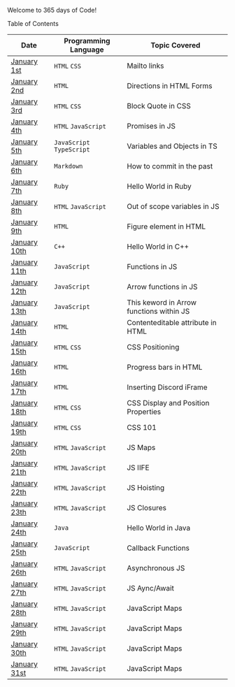 Welcome to 365 days of Code!

Table of Contents

|Date|Programming Language|Topic Covered|
|----------------|-------------------------------|-----------------------------|
|[January 1st](https://github.com/Kberrio/365-Days-of-Code/tree/main/1.1)|`HTML`  `CSS` |Mailto links |
|[January 2nd](https://github.com/Kberrio/365-Days-of-Code/tree/main/1.2)|`HTML` |Directions in HTML Forms |
|[January 3rd](https://github.com/Kberrio/365-Days-of-Code/tree/main/1.3)|`HTML`  `CSS` |Block Quote in CSS|
|[January 4th](https://github.com/Kberrio/365-Days-of-Code/tree/main/1.4)|`HTML`  `JavaScript` |Promises in JS|
|[January 5th](https://github.com/Kberrio/365-Days-of-Code/tree/main/1.5)|`JavaScript`  `TypeScript`|Variables and Objects in TS|
|[January 6th](https://github.com/Kberrio/365-Days-of-Code/tree/main/1.6)|`Markdown` |How to commit in the past|
|[January 7th](https://github.com/Kberrio/365-Days-of-Code/tree/main/1.7)|`Ruby` |Hello World in Ruby|
|[January 8th](https://github.com/Kberrio/365-Days-of-Code/tree/main/1.8)|`HTML`  `JavaScript`|Out of scope variables in JS|
|[January 9th](https://github.com/Kberrio/365-Days-of-Code/tree/main/1.9)|`HTML`|Figure element in HTML|
|[January 10th](https://github.com/Kberrio/365-Days-of-Code/tree/main/1.10)|`C++`|Hello World in C++|
|[January 11th](https://github.com/Kberrio/365-Days-of-Code/tree/main/1.11)|`JavaScript`|Functions in JS|
|[January 12th](https://github.com/Kberrio/365-Days-of-Code/tree/main/1.12)|`JavaScript`|Arrow functions in JS|
|[January 13th](https://github.com/Kberrio/365-Days-of-Code/tree/main/1.13)|`JavaScript`|This keword in Arrow functions within JS|
|[January 14th](https://github.com/Kberrio/365-Days-of-Code/tree/main/1.14)|`HTML`|Contenteditable attribute in HTML|
|[January 15th](https://github.com/Kberrio/365-Days-of-Code/tree/main/1.15)|`HTML`  `CSS`|CSS Positioning|
|[January 16th](https://github.com/Kberrio/365-Days-of-Code/tree/main/1.16)|`HTML`|Progress bars in HTML|
|[January 17th](https://github.com/Kberrio/365-Days-of-Code/tree/main/1.17)|`HTML`|Inserting Discord iFrame|
|[January 18th](https://github.com/Kberrio/365-Days-of-Code/tree/main/1.18)|`HTML`  `CSS`|CSS Display and Position Properties|
|[January 19th](https://github.com/Kberrio/365-Days-of-Code/tree/main/1.19)|`HTML`  `CSS`|CSS 101|
|[January 20th](https://github.com/Kberrio/365-Days-of-Code/tree/main/1.20)|`HTML`  `JavaScript`|JS Maps|
|[January 21th](https://github.com/Kberrio/365-Days-of-Code/tree/main/1.21)|`HTML`  `JavaScript`|JS IIFE|
|[January 22th](https://github.com/Kberrio/365-Days-of-Code/tree/main/1.22)|`HTML`  `JavaScript`|JS Hoisting|
|[January 23th](https://github.com/Kberrio/365-Days-of-Code/tree/main/1.23)|`HTML`  `JavaScript`|JS Closures|
|[January 24th](https://github.com/Kberrio/365-Days-of-Code/tree/main/1.24)|`Java`              |Hello World in Java|
|[January 25th](https://github.com/Kberrio/365-Days-of-Code/tree/main/1.25)|`JavaScript`        |Callback Functions|
|[January 26th](https://github.com/Kberrio/365-Days-of-Code/tree/main/1.26)|`HTML`  `JavaScript`|Asynchronous JS|
|[January 27th](https://github.com/Kberrio/365-Days-of-Code/tree/main/1.27)|`HTML`  `JavaScript`|JS Aync/Await|
|[January 28th](https://github.com/Kberrio/365-Days-of-Code/tree/main/1.28)|`HTML`  `JavaScript`|JavaScript Maps|
|[January 29th](https://github.com/Kberrio/365-Days-of-Code/tree/main/1.29)|`HTML`  `JavaScript`|JavaScript Maps|
|[January 30th](https://github.com/Kberrio/365-Days-of-Code/tree/main/1.30)|`HTML`  `JavaScript`|JavaScript Maps|
|[January 31st](https://github.com/Kberrio/365-Days-of-Code/tree/main/1.31)|`HTML`  `JavaScript`|JavaScript Maps|

